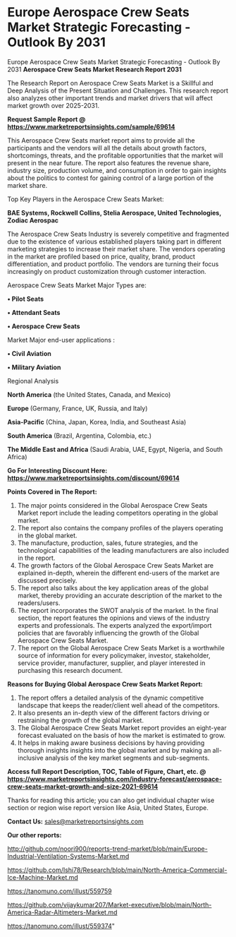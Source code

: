 # Europe Aerospace Crew Seats Market Strategic Forecasting - Outlook By 2031
Europe Aerospace Crew Seats Market Strategic Forecasting - Outlook By 2031
<strong>Aerospace Crew Seats Market Research Report 2031</strong>

The Research Report on Aerospace Crew Seats Market is a Skillful and Deep Analysis of the Present Situation and Challenges. This research report also analyzes other important trends and market drivers that will affect market growth over 2025-2031.

<strong>Request Sample Report @ <a href=https://www.marketreportsinsights.com/sample/69614>https://www.marketreportsinsights.com/sample/69614</a></strong>

This Aerospace Crew Seats market report aims to provide all the participants and the vendors will all the details about growth factors, shortcomings, threats, and the profitable opportunities that the market will present in the near future. The report also features the revenue share, industry size, production volume, and consumption in order to gain insights about the politics to contest for gaining control of a large portion of the market share.

Top Key Players in the Aerospace Crew Seats Market:

<strong>BAE Systems, Rockwell Collins, Stelia Aerospace, United Technologies, Zodiac Aerospac</strong>

The Aerospace Crew Seats Industry is severely competitive and fragmented due to the existence of various established players taking part in different marketing strategies to increase their market share. The vendors operating in the market are profiled based on price, quality, brand, product differentiation, and product portfolio. The vendors are turning their focus increasingly on product customization through customer interaction.

Aerospace Crew Seats Market Major Types are:

<strong>• Pilot Seats

• Attendant Seats

• Aerospace Crew Seats</strong>

Market Major end-user applications :

<strong>• Civil Aviation

• Military Aviation</strong>

Regional Analysis

</u><strong><b>North America</b></strong> (the United States, Canada, and Mexico)

<strong><b>Europe </b></strong>(Germany, France, UK, Russia, and Italy)

<strong><b>Asia-Pacific</b></strong> (China, Japan, Korea, India, and Southeast Asia)

<strong><b>South America</b></strong> (Brazil, Argentina, Colombia, etc.)

<strong><b>The Middle East and Africa</b></strong> (Saudi Arabia, UAE, Egypt, Nigeria, and South Africa)

<strong>Go For Interesting Discount Here: <a href=https://www.marketreportsinsights.com/discount/69614>https://www.marketreportsinsights.com/discount/69614</a></strong>

<strong>Points Covered in The Report:</strong>
<ol>
  <li>The major points considered in the Global Aerospace Crew Seats Market report include the leading competitors operating in the global market.</li>
  <li>The report also contains the company profiles of the players operating in the global market.</li>
  <li>The manufacture, production, sales, future strategies, and the technological capabilities of the leading manufacturers are also included in the report.</li>
  <li>The growth factors of the Global Aerospace Crew Seats Market are explained in-depth, wherein the different end-users of the market are discussed precisely.</li>
  <li>The report also talks about the key application areas of the global market, thereby providing an accurate description of the market to the readers/users.</li>
  <li>The report incorporates the SWOT analysis of the market. In the final section, the report features the opinions and views of the industry experts and professionals. The experts analyzed the export/import policies that are favorably influencing the growth of the Global Aerospace Crew Seats Market.</li>
  <li>The report on the Global Aerospace Crew Seats Market is a worthwhile source of information for every policymaker, investor, stakeholder, service provider, manufacturer, supplier, and player interested in purchasing this research document.</li>
</ol>
<strong>Reasons for Buying Global Aerospace Crew Seats Market Report:</strong>

<ol>
  <li>The report offers a detailed analysis of the dynamic competitive landscape that keeps the reader/client well ahead of the competitors.</li>
  <li>It also presents an in-depth view of the different factors driving or restraining the growth of the global market.</li>
  <li>The Global Aerospace Crew Seats Market report provides an eight-year forecast evaluated on the basis of how the market is estimated to grow.</li>
  <li>It helps in making aware business decisions by having providing thorough insights insights into the global market and by making an all-inclusive analysis of the key market segments and sub-segments.</li>
</ol>
<strong>Access full Report Description, TOC, Table of Figure, Chart, etc. @ <a href=https://www.marketreportsinsights.com/industry-forecast/aerospace-crew-seats-market-growth-and-size-2021-69614>https://www.marketreportsinsights.com/industry-forecast/aerospace-crew-seats-market-growth-and-size-2021-69614</a></strong>


Thanks for reading this article; you can also get individual chapter wise section or region wise report version like Asia, United States, Europe.

<strong>Contact Us:</strong>
sales@marketreportsinsights.com

<strong>Our other reports:</strong>

<a href=http://github.com/noori900/reports-trend-market/blob/main/Europe-Industrial-Ventilation-Systems-Market.md>http://github.com/noori900/reports-trend-market/blob/main/Europe-Industrial-Ventilation-Systems-Market.md</a>

<a href=https://github.com/Ishi78/Research/blob/main/North-America-Commercial-Ice-Machine-Market.md>https://github.com/Ishi78/Research/blob/main/North-America-Commercial-Ice-Machine-Market.md</a>

<a href=https://tanomuno.com/illust/559759>https://tanomuno.com/illust/559759</a>

<a href=https://github.com/vijaykumar207/Market-executive/blob/main/North-America-Radar-Altimeters-Market.md>https://github.com/vijaykumar207/Market-executive/blob/main/North-America-Radar-Altimeters-Market.md</a>

<a href=https://tanomuno.com/illust/559374>https://tanomuno.com/illust/559374</a>"

